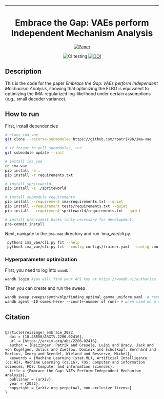 ---

<div align="center">    
 
# Embrace the Gap: VAEs perform Independent Mechanism Analysis   

[//]: # ([![Paper]&#40;http://img.shields.io/badge/paper-arxiv.2206.02416-B31B1B.svg&#41;]&#40;https://arxiv.org/abs/2206.02416&#41;)

[//]: # ([![Conference]&#40;http://img.shields.io/badge/NeurIPS-2019-4b44ce.svg&#41;]&#40;https://papers.nips.cc/book/advances-in-neural-information-processing-systems-31-2018&#41;)

[//]: # ([![Conference]&#40;http://img.shields.io/badge/ICLR-2019-4b44ce.svg&#41;]&#40;https://papers.nips.cc/book/advances-in-neural-information-processing-systems-31-2018&#41;)

[//]: # ([![Conference]&#40;http://img.shields.io/badge/AnyConference-year-4b44ce.svg&#41;]&#40;https://papers.nips.cc/book/advances-in-neural-information-processing-systems-31-2018&#41;  )

[![Paper](http://img.shields.io/badge/arxiv-stat.ML:2206.02416-B31B1B.svg)](https://arxiv.org/abs/2206.02416)

![CI testing](https://github.com/rpatrik96/ima-vae/workflows/CI%20testing/badge.svg?branch=master&event=push)
[![DOI](https://zenodo.org/badge/431811003.svg)](https://zenodo.org/badge/latestdoi/431811003)

<!--  
Conference   
-->   
</div>
 
## Description   
This is the code for the paper _Embrace the Gap: VAEs perform Independent Mechanism Analysis_, showing that optimizing the ELBO is equivalent to optimizing the IMA-regularized log-likelihood under certain assumptions (e.g., small decoder variance).

## How to run   
First, install dependencies   
```bash
# clone ima_vae   
git clone --recurse-submodules https://github.com/rpatrik96/ima-vae

# if forgot to pull submodules, run
git submodule update --init

# install ima_vae   
cd ima-vae
pip install -e .   
pip install -r requirements.txt

# install spriteworld
pip install -e ./spriteworld

# install submodule requirements
pip install --requirement ima/requirements.txt --quiet
pip install --requirement tests/requirements.txt --quiet
pip install --requirement spriteworld/requirements.txt --quiet

# install pre-commit hooks (only necessary for development)
pre-commit install
 ```   
 Next, navigate to the `ima-vae` directory and run `ima_vae/cli.py.   
```bash
 python3 ima_vae/cli.py fit --help
 python3 ima_vae/cli.py fit --config configs/trainer.yaml --config configs/synth/moebius.yaml --model.prior=beta
```

### Hyperparameter optimization

First, you need to log into `wandb`
```bash
wandb login #you will find your API key at https://wandb.ai/authorize
```

Then you can create and run the sweep
```bash
wandb sweep sweeps/synth/mlp/finding_optimal_gamma_uniform.yaml  # returns sweep ID
wandb agent <ID-comes-here> --count=<number of runs> # when used on a cluster, set it to one and start multiple processes
```



## Citation   

```

@article{reizinger_embrace_2022,
  doi = {10.48550/ARXIV.2206.02416},
  url = {https://arxiv.org/abs/2206.02416},
  author = {Reizinger, Patrik and Gresele, Luigi and Brady, Jack and von Kügelgen, Julius and Zietlow, Dominik and Schölkopf, Bernhard and Martius, Georg and Brendel, Wieland and Besserve, Michel},
  keywords = {Machine Learning (stat.ML), Artificial Intelligence (cs.AI), Machine Learning (cs.LG), FOS: Computer and information sciences, FOS: Computer and information sciences},
  title = {Embrace the Gap: VAEs Perform Independent Mechanism Analysis},
  publisher = {arXiv},
  year = {2022},
  copyright = {arXiv.org perpetual, non-exclusive license}
}

```   
